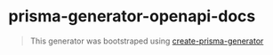 # prisma-generator-openapi-docs

> This generator was bootstraped using [create-prisma-generator](https://github.com/YassinEldeeb/create-prisma-generator)
